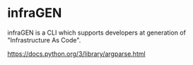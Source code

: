 # infraGEN
infraGEN is a CLI which supports developers at generation of "Infrastructure As Code".

https://docs.python.org/3/library/argparse.html
